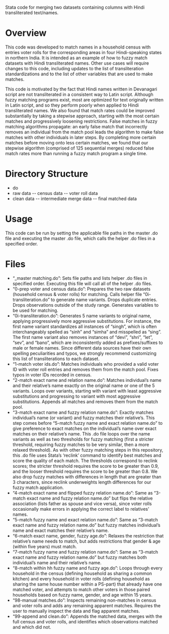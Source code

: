 Stata code for merging two datasets containing columns with Hindi transliterated text/names.

# Overview

This code was developed to match names in a household census with entries voter rolls for the corresponding areas in four Hindi-speaking states in northern India. It is intended as an example of how to fuzzy match datasets with Hindi transliterated names. Other use cases will require changes to this code, including updates to the list of transliteration standardizations and to the list of other variables that are used to make matches.

This code is motivated by the fact that Hindi names written in Devanagari script are not transliterated in a consistent way to Latin script. Although fuzzy matching programs exist, most are optimized for text originally written in Latin script, and so they perform poorly when applied to Hindi transliterated names. We also found that match rates could be improved substantially by taking a stepwise approach, starting with the most certain matches and progressively loosening restrictions. False matches in fuzzy matching algorithms propagate: an early false match that incorrectly removes an individual from the match pool leads the algorithm to make false matches with other individuals in later steps. By completing more certain matches before moving onto less certain matches, we found that our stepwise algorithm (comprised of 125 sequential merges) reduced false match rates more than running a fuzzy match program a single time.

# Directory Structure

- do
- raw data
-- census data
-- voter roll data
- clean data
-- intermediate merge data
-- final matched data

# Usage

This code can be run by setting the applicable file paths in the master .do file and executing the master .do file, which calls the helper .do files in a specified order.

# Files
- “_master matching.do”: Sets file paths and lists helper .do files in specified order. Executing this file will call all of the helper .do files.
- “0-prep voter and census data.do”: Prepares the two raw datasets (household census & voter rolls) for matching. Calls helper file “0i-transliteration.do” to generate name variants. Drops duplicate entries. Drops observations outside of the study range. Generates variables to be used for matching.
- “0i-transliteration.do”: Generates 5 name variants to original name, applying progressively more aggressive substitutions. For instance, the first name variant standardizes all instances of “singh”, which is often interchangeably spelled as “sinh” and “simha” and misspelled as “sing”. The first name variant also removes instances of “devi”, “shri”, “let”, “sev”, and “bano”, which are inconsistently added as prefixes/suffixes to male or female names. Since different data sources have their own spelling peculiarities and typos, we strongly recommend customizing this list of transliterations to each dataset.
- “1-match voter ids.do”: Matches individuals who provided a valid voter ID with voter roll entries and removes them from the match pool. Fixes typos in voter IDs recorded in census.
- “2-match exact name and relation name.do”: Matches individual’s name and their relative’s name exactly on the original name or one of the 5 variants. Loops over variants, starting with variant with least aggressive substitutions and progressing to variant with most aggressive substitutions. Appends all matches and removes them from the match pool.
- “3-match exact name and fuzzy relation name.do”: Exactly matches individual’s name (or variant) and fuzzy matches their relative’s. This step comes before “5-match fuzzy name and exact relation name.do” to give preference to exact matches on the individual’s name over exact matches on their relative’s name. This .do file loops over the name variants as well as two thresholds for fuzzy matching (first a stricter threshold, requiring fuzzy matches to be very similar, then a more relaxed threshold). As with other fuzzy matching steps in this repository, this .do file uses Stata’s ‘reclink’ command to identify best matches and score the quality of each match. The thresholds correspond to reclink scores; the stricter threshold requires the score to be greater than 0.9, and the looser threshold requires the score to be greater than 0.8. We also drop fuzzy matches with differences in length that are greater than 3 characters, since reclink underweights length differences for our fuzzy match application.
- “4-match exact name and flipped fuzzy relation name.do”: Same as “3-match exact name and fuzzy relation name.do” but flips the relative association (lists father as spouse and vice versa), since voter rolls occasionally make errors in applying the correct label to relatives’ names.
- “5-match fuzzy name and exact relation name.do”: Same as “3-match exact name and fuzzy relation name.do” but fuzzy matches individual’s name and exact matches their relative’s name.
- “6-match exact name, gender, fuzzy age.do”: Relaxes the restriction that relative’s name needs to match, but adds restrictions that gender & age (within five years) must match.
- “7-match fuzzy name and fuzzy relation name.do”: Same as “3-match exact name and fuzzy relation name.do” but fuzzy matches both individual’s name and their relative’s name.
- “8-match within hh fuzzy name and fuzzy age.do”: Loops through every household in the census (defining household as sharing a common kitchen) and every household in voter rolls (defining household as sharing the same house number within a PS-part) that already have one matched voter, and attempts to match other voters in those paired households based on fuzzy name, gender, and age within 15 years.
- “98-manual matches.do”: Inspects remaining non-matches in census and voter rolls and adds any remaining apparent matches. Requires the user to manually inspect the data and flag apparent matches.
- “99-append and clean.do”: Appends the matched data, merges with the full census and voter rolls, and identifies which observations matched and which did not.
